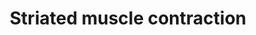 ---
annotations:
- type: Pathway Ontology
  value: regulatory pathway
authors:
- MaintBot
- Lindarieswijk
- L Dupuis
- Eweitz
description: ''
last-edited: 2021-05-24
organisms:
- Canis familiaris
redirect_from:
- /index.php/Pathway:WP1088
- /instance/WP1088
schema-jsonld:
- '@context': https://schema.org/
  '@id': https://wikipathways.github.io/pathways/WP1088.html
  '@type': Dataset
  creator:
    '@type': Organization
    name: WikiPathways
  description: ''
  keywords:
  - DES
  - TNNC2
  - VIM
  - LOC609879
  - MYL9
  - MYBPC2
  - ACTN2
  - TTN
  - MYL2
  - TPM2
  - TNNI2
  - DMD
  - TPM1
  - MYL1
  - TMOD1
  - MYBPC3
  - TNNT1
  - TNNC1
  - TPM3
  - ACTA2
  - TCAP
  - TNNI3
  - MYL4
  - ACTN4
  - MYH8
  - TNNT2
  - ACTC1
  - MYBPC1
  - TNNT3
  - MYL3
  - MYOM1
  - MYH3
  - ACTA1
  - ACTN3
  - NEB
  - MYH6
  - TNNI1
  - ACTG1
  license: CC0
  name: Striated muscle contraction
seo: CreativeWork
title: Striated muscle contraction
wpid: WP1088
---